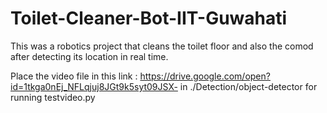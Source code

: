 # Toilet-Cleaner-Bot-IIT-Guwahati
This was a robotics project that cleans the toilet floor and also the comod after detecting its location in real time.

Place the video file in this link : https://drive.google.com/open?id=1tkga0nEj_NFLqjuj8JGt9k5syt09JSX- in ./Detection/object-detector for running testvideo.py
